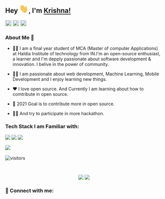 ## Hey <img src="hi.gif" width="29px">, I'm  <a href="https://krishnapro.github.io/" target="_blank">Krishna!</a>




<!--
**Krishnapro/Krishnapro** is a ✨ _special_ ✨ repository because its `README.md` (this file) appears on your GitHub profile. -->

<a href="https://www.linkedin.com/in/krishnakumar25/"><img src="https://camo.githubusercontent.com/c8a9c5b414cd812ad6a97a46c29af67239ddaeae08c41724ff7d945fb4c047e5/68747470733a2f2f6564656e742e6769746875622e696f2f537570657254696e7949636f6e732f696d616765732f7376672f6c696e6b6564696e2e737667" width="20" height="20"></a>
<a href="https://twitter.com/kkrishn95"><img src="https://camo.githubusercontent.com/35b0b8bfbd8840f35607fb56ad0a139047fd5d6e09ceb060c5c6f0a5abd1044c/68747470733a2f2f6564656e742e6769746875622e696f2f537570657254696e7949636f6e732f696d616765732f7376672f747769747465722e737667" width="20" height="20"></a>
<a href="mailto:krishnachaurasia1998@gmail.com"><img src="https://camo.githubusercontent.com/4a3dd8d10a27c272fd04b2ce8ed1a130606f95ea6a76b5e19ce8b642faa18c27/68747470733a2f2f6564656e742e6769746875622e696f2f537570657254696e7949636f6e732f696d616765732f7376672f676d61696c2e737667" width="20" height="20"></a>

 

 

### About Me 🚀

- :man_student: I am a final year student of MCA (Master of computer Applications) at Haldia Institute of technology from IN.I'm an open-source enthusiast, a learner and I'm depply passionate about software development & innovation. I belive in the power of community.



- :technologist: I am passionate about web development, Machine Learning, Mobile Development and I enjoy learning new things.

-  ❤️ I love open source. And Currently I am learning about how to comtribute in open source.

- :dart: 2021 Goal is to contribute more in open source.
- :technologist: And try to participate in more hackathon.





### Tech Stack I am Familiar with:

<img src="https://img.shields.io/badge/HTML5-E34F26?style=for-the-badge&logo=html5&logoColor=white" > <img src="https://img.shields.io/badge/CSS3-1572B6?style=for-the-badge&logo=css3&logoColor=white"> <img src="https://img.shields.io/badge/JavaScript-F7DF1E?style=for-the-badge&logo=javascript&logoColor=black"> <img src="https://img.shields.io/badge/Node.js-43853D?style=for-the-badge&logo=node.js&logoColor=white" alt="">
<img src="https://img.shields.io/badge/C-00599C?style=for-the-badge&logo=c&logoColor=white" alt="">
<img src="https://img.shields.io/badge/C%2B%2B-00599C?style=for-the-badge&logo=c%2B%2B&logoColor=white" alt="">
<img src="https://img.shields.io/badge/Java-ED8B00?style=for-the-badge&logo=java&logoColor=white" alt="">
<img src="https://img.shields.io/badge/React-20232A?style=for-the-badge&logo=react&logoColor=61DAFB" alt="">
<img src="https://img.shields.io/badge/Python-3776AB?style=for-the-badge&logo=python&logoColor=white" alt="">
<img src="	https://img.shields.io/badge/jQuery-0769AD?style=for-the-badge&logo=jquery&logoColor=white" alt="">
<img src="https://img.shields.io/badge/Git-F05032?style=for-the-badge&logo=git&logoColor=white" alt="">
<img src="https://img.shields.io/badge/GitHub-100000?style=for-the-badge&logo=github&logoColor=white" alt="">
<img src="https://img.shields.io/badge/Bootstrap-563D7C?style=for-the-badge&logo=bootstrap&logoColor=white" alt="">

 

<img src="https://github-readme-stats.vercel.app/api?username=Krishnapro&show_icons=true&theme=tokyonight"/>


</br>

![visitors](https://visitor-badge.laobi.icu/badge?page_id=Krishnapro.Krishnapro)

</br>
 
<p align="center">
<img width="48%" src="https://github-readme-stats.vercel.app/api/top-langs/?username=Krishnapro&langs_count=10&layout=compact&theme=tokyonight"/>

<img width="48%" src="https://github-readme-streak-stats.herokuapp.com/?user=Krishnapro&theme=tokyonight"/>
</p>

 
### 🤝 Connect with me:
<a href="mailto:krishnachaurasia1998@gmail.com"> <img src="https://img.shields.io/badge/Gmail-D14836?style=for-the-badge&logo=gmail&logoColor=white" alt=""></a>
<a href="https://www.linkedin.com/in/krishna-kumar-759b411a1/"> <img src="https://img.shields.io/badge/LinkedIn-0077B5?style=for-the-badge&logo=linkedin&logoColor=white" alt=""></a>
<a href="https://twitter.com/kkrishn95"><img src="https://img.shields.io/badge/Twitter-1DA1F2?style=for-the-badge&logo=twitter&logoColor=white" alt=""></a>
